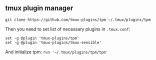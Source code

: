 ## tmux plugin manager
`git clone https://github.com/tmux-plugins/tpm ~/.tmux/plugins/tpm`

Then you need to set list of necessary plugins in `.tmux.conf`:
```
set -g @plugin 'tmux-plugins/tpm'
set -g @plugin 'tmux-plugins/tmux-sensible'
```
And initialize tpm: `run '~/.tmux/plugins/tpm/tpm'`
